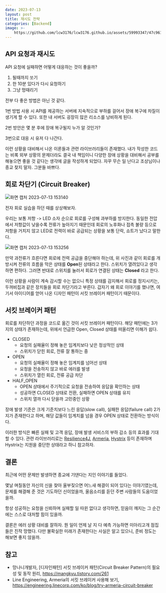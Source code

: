 ```yaml
---
date: 2023-07-13
layout: post
title: 재시도 전략
categories: [Backend]
image: >-
    https://github.com/lcw3176/lcw3176.github.io/assets/59993347/47c9618f-488d-4995-aac3-7b505b1562f6
---
```


## API 요청과 재시도
API 요청에 실패하면 어떻게 대응하는 것이 좋을까?

1. 될때까지 쏘기
2. 한 10분 있다가 다시 요청하기
3. 그냥 멍때리기

전부 다 좋은 방법은 아닌 것 같다.

1번 방법 사용 시 API를 제공하는 서버에 지속적으로 부하를 걸어서 장애 복구에 차질이 생기게 할 수 있다. 또한 내 서버도 굉장히 많은 리소스를 낭비하게 된다.

2번 방안은 몇 분 후에 장애 복구될지 누가 알 것인가?

3번으로 대응 시 유저 다 나간다. 

이런 상황을 대비해서 나온 이론들과 관련 라이브러리들이 존재했다.
내가 작성한 코드는 비록 외부 상황의 문제더라도 결국 내 책임이니 
다양한 장애 상황을 대비해서 공부를 해놓으면 좋을 것 같다는 생각에 글을 작성하게 되었다.
자꾸 무슨 일 난다고 조상님이나 종교 찾지 말자. 그분들 바쁘다. 

## 회로 차단기 (Circuit Breaker)

![화면 캡처 2023-07-13 153140](https://github.com/lcw3176/lcw3176.github.io/assets/59993347/60d8d054-35f5-4625-a370-e5d5076f7516)

전자 회로 실습을 하던 때를 상상해보자.

우리는 보통 저항 -> LED 소자 순으로 회로를 구성해 과부하를 방지한다.
동일한 전압에서 저항값이 낮을수록 전류가 높아지기 때문인데 
회로의 노후화나 접촉 불량 등으로 저항을 거치지 않고 LED로 
전력이 바로 공급되는 상황을 보통 단락, 쇼트가 났다고 말한다.


![화면 캡처 2023-07-13 153256](https://github.com/lcw3176/lcw3176.github.io/assets/59993347/2ca09454-8c00-40a2-8ac8-7e59114e6ec6)

만약 과전류가 흐른다면 회로에 전력 공급을 중단해야 하는데,
위 사진과 같이 회로를 개방시켜 전류의 흐름을 막은 상태를 **Open**된 상태라고 한다. 스위치가 열려있다고 생각하면 편하다.
그러면 반대로 스위치를 눌러서 회로가 연결된 상태는 **Closed** 라고 한다.

이런 상황을 사람이 계속 감시할 수는 없으니 특정 상태를 감지해서 회로를 정지시키는, 두꺼비집과 같은 장치들을 회로 차단기라고 부른다.
갑자기 왜 회로 이야기를 했나면, 여기서 아이디어를 얻어 나온 디자인 패턴이 서킷 브레이커 패턴이기 때문이다.

## 서킷 브레이커 패턴

회로를 차단하던 과정을 코드로 옮긴 것이 서킷 브레이커 패턴이다.
해당 패턴에는 3가지의 상태가 존재하는데, 위에서 언급한 Open, Closed 상태를 떠올리면 이해가 쉽다.

- CLOSED
    - 요청의 실패율이 정해 놓은 임계치보다 낮은 정상적인 상태
    - 스위치가 닫힌 회로, 전류 잘 통하는 중
- OPEN 
    - 요청의 실패율이 정해 놓은 임계치를 넘어선 상태 
    - 요청을 전송하지 않고 바로 에러를 발생
    - 스위치가 열린 회로, 전류 공급 차단
- HALF_OPEN
    - OPEN 상태에서 주기적으로 요청을 전송하여 응답을 확인하는 상태
    - 성공하면 CLOSED 상태로 전환, 실패하면 OPEN 상태를 유지
    - 스위치 열까 다시 닫을까 고민중인 상황

장애 발생 기준은 크게 기준치보다 느린 응답(slow call), 실패한 응답(failure call) 2가지가 존재한다고 하며,
해당 값들이 임계치를 넘을 경우 OPEN 상태로 전환하는 방식이다.

이러한 방식은 빠른 실패 및 고객 응답, 장애 발생 서비스의 부하 감소 등의 효과를 기대할 수 있다.
관련 라이브러리로는 [Resilience4J](https://resilience4j.readme.io/), [Armeria](https://github.com/line/armeria), [Hystrix](https://github.com/Netflix/Hystrix) 등이 존재하며 Hystrix는 지원을 중단한 상태라고 하니 참고하자.

## 결론

최근에 어떤 문제만 발생하면 종교에 기댄다는 지인 이야기를 들었다.

몇날 며칠동안 자신의 신을 찾아 울부짖으면 어느새 해결이 되어 있다는 이야기였는데,
문제를 해결해 준 것은 기도하던 신이었을까, 울음소리를 듣던 주변 사람들의 도움이었을까.

항상 성공하는 요청을 신뢰하며 실패할 일 따윈 없다고 생각하면,
믿음이 깨지는 그 순간에는 스스로 대처할 힘이 있을까.

결론은 에러 상황 대비를 잘하자. 뭔 일이 언제 날 지 다 예측 가능하면 미아리고개 점집들은 진작 망했다. 다만 불확실한 미래가 존재한다는 사실은 알고 있으니, 준비 정도는 해보면 좋지 않을까.

## 참고
- 망나니개발자, [디자인패턴] 서킷 브레이커 패턴(Circuit Breaker Pattern)의 필요성 및 동작 원리, https://mangkyu.tistory.com/261
- Line Engineering, Armeria의 서킷 브레이커 사용해 보기, https://engineering.linecorp.com/ko/blog/try-armeria-circuit-breaker
